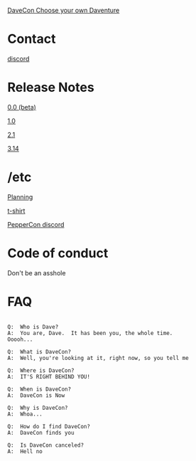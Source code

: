 [DaveCon Choose your own Daventure](https://iamdavecon.github.io/IamDaveCon.html)


# Contact

[discord](https://discord.gg/BdCQY2533X)

# Release Notes

[0.0 (beta)](https://docs.google.com/document/d/1GsItmplrJTlb02CClvNM4Jv8sW6bOXMFimozth7cOLA/edit#bookmark=id.o19r0bhabfy6)

[1.0](https://docs.google.com/document/d/10pknMyp7eMQa5K1S5WkilPujUupOhHGwtNkq9URTMqg/edit#heading=h.uh59ohgz2sih)

[2.1](https://docs.google.com/document/d/19L7Xp_Kvz2vSCQtCk9RlQ3hHlzpowm8FXnbNuoqx-NI/edit)

[3.14](https://docs.google.com/document/d/1oaGeMpaKX69vDvRT8u-n9noyw66Tj9VWQcM_10Sb85A/edit?usp=sharing)

# /etc

[Planning](https://photos.app.goo.gl/FAXadDnbp8iDVVKw7)

[t-shirt](https://www.customink.com/designs/davecon/apd0-00cw-dw0j/hotlink?pc=HL-191722&utm_content=viewbutton&oe=48254601-b5400&utm_source=Hotlink&utm_medium=email&utm_campaign=Hotlink%202%20Variation%20C%20%28XRBaF3%29&_kx=1wBxeqnCqXpNGinsWlnoIdyXBbABsIecjvSD8uSQAhg.SKGNUp)

[PepperCon discord](http://discord.gg/URRBHAH)

# Code of conduct

Don't be an asshole

# FAQ
```

Q:  Who is Dave?
A:  You are, Dave.  It has been you, the whole time.
Ooooh...

Q:  What is DaveCon?
A:  Well, you're looking at it, right now, so you tell me

Q:  Where is DaveCon?
A:  IT'S RIGHT BEHIND YOU!

Q:  When is DaveCon?
A:  DaveCon is Now

Q:  Why is DaveCon?
A:  Whoa...

Q:  How do I find DaveCon?
A:  DaveCon finds you

Q:  Is DaveCon canceled?
A:  Hell no
```


